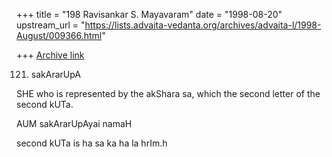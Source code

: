 +++
title = "198 Ravisankar S. Mayavaram"
date = "1998-08-20"
upstream_url = "https://lists.advaita-vedanta.org/archives/advaita-l/1998-August/009366.html"

+++
[Archive link](https://lists.advaita-vedanta.org/archives/advaita-l/1998-August/009366.html)

121. sakArarUpA

SHE who is represented by the akShara sa, which the second letter
of the second kUTa.

AUM sakArarUpAyai namaH


second kUTa is ha sa ka ha la hrIm.h

